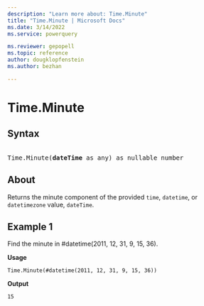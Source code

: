 ```yaml
---
description: "Learn more about: Time.Minute"
title: "Time.Minute | Microsoft Docs"
ms.date: 3/14/2022
ms.service: powerquery

ms.reviewer: gepopell
ms.topic: reference
author: dougklopfenstein
ms.author: bezhan

---
```

# Time.Minute

## Syntax

<pre> 
Time.Minute(<b>dateTime</b> as any) as nullable number
</pre>
  
## About

Returns the minute component of the provided `time`, `datetime`, or `datetimezone` value, `dateTime`.

## Example 1

Find the minute in #datetime(2011, 12, 31, 9, 15, 36).

**Usage**

```powerquery-m
Time.Minute(#datetime(2011, 12, 31, 9, 15, 36))
```

**Output**

`15`
